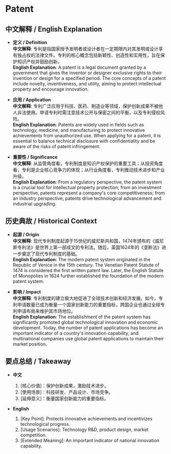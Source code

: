 # Patent

## 中文解释 / English Explanation

* **定义 / Definition**  
  **中文解释**: 专利是指国家授予发明者或设计者在一定期限内对其发明或设计享有独占权的法律文件。专利的核心概念包括新颖性、创造性和实用性，旨在保护知识产权并鼓励创新。  
  **English Explanation**: A patent is a legal document granted by a government that gives the inventor or designer exclusive rights to their invention or design for a specified period. The core concepts of a patent include novelty, inventiveness, and utility, aiming to protect intellectual property and encourage innovation.

* **应用 / Application**  
  **中文解释**: 专利广泛应用于科技、医药、制造业等领域，保护创新成果不被他人非法使用。申请专利时需注意技术公开与保密之间的平衡，以及专利侵权风险。  
  **English Explanation**: Patents are widely used in fields such as technology, medicine, and manufacturing to protect innovative achievements from unauthorized use. When applying for a patent, it is essential to balance technical disclosure with confidentiality and be aware of the risks of patent infringement.

* **重要性 / Significance**  
  **中文解释**: 从监管角度看，专利制度是知识产权保护的重要工具；从投资角度看，专利是企业核心竞争力的体现；从行业角度看，专利推动技术进步和产业升级。  
  **English Explanation**: From a regulatory perspective, the patent system is a crucial tool for intellectual property protection; from an investment perspective, patents represent a company's core competitiveness; from an industry perspective, patents drive technological advancement and industrial upgrading.

## 历史典故 / Historical Context

* **起源 / Origin**  
  **中文解释**: 现代专利制度起源于15世纪的威尼斯共和国，1474年颁布的《威尼斯专利法》是世界上第一部成文的专利法。随后，英国1624年的《垄断法》进一步奠定了现代专利制度的基础。  
  **English Explanation**: The modern patent system originated in the Republic of Venice in the 15th century. The Venetian Patent Statute of 1474 is considered the first written patent law. Later, the English Statute of Monopolies in 1624 further established the foundation of the modern patent system.

* **影响 / Impact**  
  **中文解释**: 专利制度的建立极大地促进了全球技术创新和经济发展。如今，专利申请数量已成为衡量一个国家创新能力的重要指标，跨国企业也通过全球专利申请布局来维护其市场地位。  
  **English Explanation**: The establishment of the patent system has significantly promoted global technological innovation and economic development. Today, the number of patent applications has become an important indicator of a country's innovation capability, and multinational companies use global patent applications to maintain their market position.

## 要点总结 / Takeaway

* **中文**  
  1. [核心价值]：保护创新成果，激励技术进步。
  2. [使用场景]：科技研发、产品设计、市场竞争。
  3. [延伸意义]：衡量国家创新能力的重要指标。

* **English**  
  1. [Key Point]: Protects innovative achievements and incentivizes technological progress.
  2. [Usage Scenarios]: Technology R&D, product design, market competition.
  3. [Extended Meaning]: An important indicator of national innovation capability.